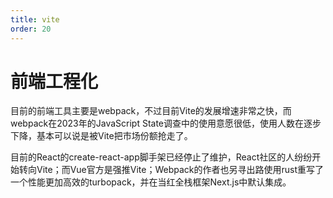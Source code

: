 ```yaml
---
title: vite
order: 20
---
```


# 前端工程化

目前的前端工具主要是webpack，不过目前Vite的发展增速非常之快，而webpack在2023年的JavaScript State调查中的使用意愿很低，使用人数在逐步下降，基本可以说是被Vite把市场份额抢走了。

目前的React的create-react-app脚手架已经停止了维护，React社区的人纷纷开始转向Vite；而Vue官方是强推Vite；Webpack的作者也另寻出路使用rust重写了一个性能更加高效的turbopack，并在当红全栈框架Next.js中默认集成。

